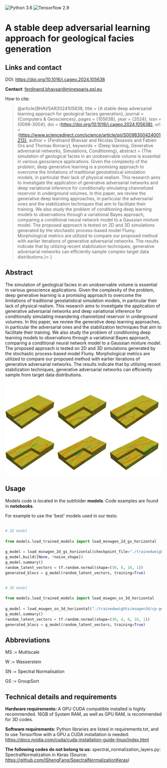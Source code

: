 
![Python 3.6](https://img.shields.io/badge/python-3.8-green.svg)
![Tensorflow 2.9](https://img.shields.io/badge/tensorflow-2.9-orange)

# A stable deep adversarial learning approach for geological facies generation

## Links and contact

DOI: https://doi.org/10.1016/j.cageo.2024.105638

**Contact**: ferdinand.bhavsar@minesparis.psl.eu

How to cite:

> @article{BHAVSAR2024105638,
> title = {A stable deep adversarial learning approach for geological facies generation},
> journal = {Computers & Geosciences},
> pages = {105638},
> year = {2024},
> issn = {0098-3004},
> doi = {https://doi.org/10.1016/j.cageo.2024.105638},
> url = {https://www.sciencedirect.com/science/article/pii/S0098300424001213},
> author = {Ferdinand Bhavsar and Nicolas Desassis and Fabien Ors and Thomas Romary},
> keywords = {Deep learning, Generative adversarial networks, Simulations, Conditioning},
> abstract = {The simulation of geological facies in an unobservable volume is essential in various geoscience applications. Given the complexity of the problem, deep generative learning is a promising approach to overcome the limitations of traditional geostatistical simulation models, in particular their lack of physical realism. This research aims to investigate the application of generative adversarial networks and deep variational inference for conditionally simulating channelized reservoir in underground volumes. In this paper, we review the generative deep learning approaches, in particular the adversarial ones and the stabilization techniques that aim to facilitate their training. We also study the problem of conditioning deep learning models to observations through a variational Bayes approach, comparing a conditional neural network model to a Gaussian mixture model. The proposed approach is tested on 2D and 3D simulations generated by the stochastic process-based model Flumy. Morphological metrics are utilized to compare our proposed method with earlier iterations of generative adversarial networks. The results indicate that by utilizing recent stabilization techniques, generative adversarial networks can efficiently sample complex target data distributions.}>
> }

## Abstract

The simulation of geological facies in an unobservable volume is essential in various geoscience applications. Given the complexity of the problem, deep generative learning is a promising approach to overcome the limitations of traditional geostatistical simulation models, in particular their lack of physical realism. This research aims to investigate the application of generative adversarial networks and deep variational inference for conditionally simulating meandering channelized reservoir in underground volumes. In this paper, we review the generative deep learning approaches, in particular the adversarial ones and the stabilization techniques that aim to facilitate their training. We also study the problem of conditioning deep learning models to observations through a variational Bayes approach, comparing a conditional neural network model to a Gaussian mixture model.
The proposed approach is tested on 2D and 3D simulations generated by the stochastic process-based model Flumy. Morphological metrics are utilized to compare our proposed method with earlier iterations of generative adversarial networks. The results indicate that by utilizing recent stabilization techniques, generative adversarial networks can efficiently sample from target data distributions.

![Image of 3D Flumy blocs generated (unable to load)](./images/bloc_3d.jpg)

## Usage

Models code is located in the subfolder **models**. Code examples are found in **notebooks**.

For example to use the 'best' models used in our tests:

``` python

# 2D model

from models.load_trained_models import load_msnwgen_2d_gs_horizontal

g_model = load_msnwgen_2d_gs_horizontal(checkpoint_file="./trainedweights/msnwgen2d_gs/cp-msnwgen_maxsort_horizontal_good.ckpt")
g_model.build([None, *noise_shape])
g_model.summary()
random_latent_vectors = tf.random.normal(shape=(30, 8, 16, 1))
generated_blocs = g_model(random_latent_vectors, training=True)


```


``` python

# 3D model

from models.load_trained_models import load_mswgen_sn_3d_horizontal

g_model = load_mswgen_sn_3d_horizontal("./trainedweights/mswgen3d/cp-gen2d_horizontal_good.ckpt")
g_model.summary()
random_latent_vectors = tf.random.normal(shape=(30, 4, 8, 16, 1))
generated_blocs = g_model(random_latent_vectors, training=True)

```

## Abbreviations

MS := Multiscale

W := Wasserstein

SN := Spectral Normalisation

GS := GroupSort


## Technical details and requirements

**Hardware requirements:** A GPU CUDA compatible installed is highly recommended. 16GB of System RAM, as well as GPU RAM, is recommended for 3D codes.

**Software requirements:** Python libraries are listed in requirements.txt, and to use Tensorflow with a GPU a CUDA installation is needed: https://docs.nvidia.com/cuda/cuda-installation-guide-linux/index.html

**The following codes do not belong to us:** spectral_normalization_layers.py: SpectralNormalization in Keras (Source: https://github.com/IShengFang/SpectralNormalizationKeras)


